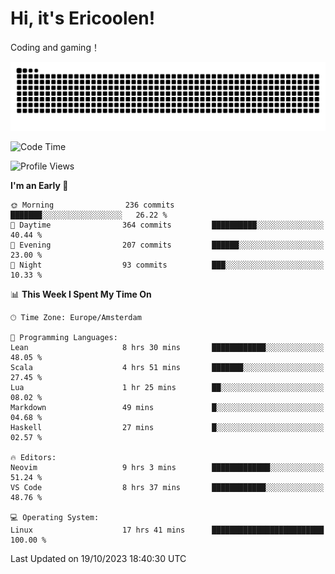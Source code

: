 # Hi, it's Ericoolen!
Coding and gaming！

<picture>
  <source media="(prefers-color-scheme: dark)" srcset="https://raw.githubusercontent.com/Eric-Song-Nop/Eric-Song-Nop/output/github-contribution-grid-snake-dark.svg">
  <source media="(prefers-color-scheme: light)" srcset="https://raw.githubusercontent.com/Eric-Song-Nop/Eric-Song-Nop/output/github-contribution-grid-snake.svg">
  <img alt="github contribution grid snake animation" src="https://raw.githubusercontent.com/Eric-Song-Nop/Eric-Song-Nop/output/github-contribution-grid-snake.svg">
</picture>

<!--START_SECTION:waka-->
![Code Time](http://img.shields.io/badge/Code%20Time-1%2C062%20hrs%2014%20mins-blue)

![Profile Views](http://img.shields.io/badge/Profile%20Views-0-blue)

**I'm an Early 🐤** 

```text
🌞 Morning                236 commits         ███████░░░░░░░░░░░░░░░░░░   26.22 % 
🌆 Daytime                364 commits         ██████████░░░░░░░░░░░░░░░   40.44 % 
🌃 Evening                207 commits         ██████░░░░░░░░░░░░░░░░░░░   23.00 % 
🌙 Night                  93 commits          ███░░░░░░░░░░░░░░░░░░░░░░   10.33 % 
```


📊 **This Week I Spent My Time On** 

```text
🕑︎ Time Zone: Europe/Amsterdam

💬 Programming Languages: 
Lean                     8 hrs 30 mins       ████████████░░░░░░░░░░░░░   48.05 % 
Scala                    4 hrs 51 mins       ███████░░░░░░░░░░░░░░░░░░   27.45 % 
Lua                      1 hr 25 mins        ██░░░░░░░░░░░░░░░░░░░░░░░   08.02 % 
Markdown                 49 mins             █░░░░░░░░░░░░░░░░░░░░░░░░   04.68 % 
Haskell                  27 mins             █░░░░░░░░░░░░░░░░░░░░░░░░   02.57 % 

🔥 Editors: 
Neovim                   9 hrs 3 mins        █████████████░░░░░░░░░░░░   51.24 % 
VS Code                  8 hrs 37 mins       ████████████░░░░░░░░░░░░░   48.76 % 

💻 Operating System: 
Linux                    17 hrs 41 mins      █████████████████████████   100.00 % 
```


 Last Updated on 19/10/2023 18:40:30 UTC
<!--END_SECTION:waka-->
